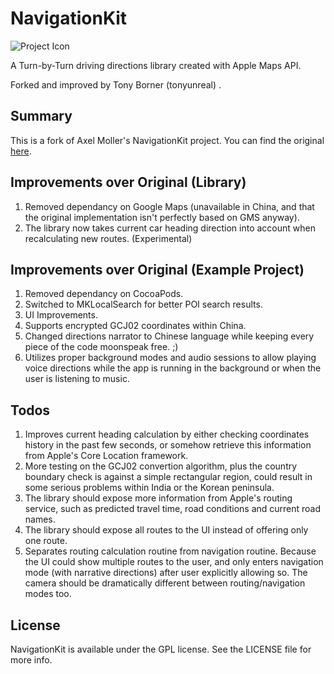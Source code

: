 NavigationKit
=============

![Project Icon](http://i900.photobucket.com/albums/ac203/tonyunreal/car.png)

A Turn-by-Turn driving directions library created with Apple Maps API.

Forked and improved by Tony Borner (tonyunreal) .

Summary
-------
This is a fork of Axel Moller's NavigationKit project. You can find the original [here](https://github.com/sendus/NavigationKit).

Improvements over Original (Library)
------------------------------------
1. Removed dependancy on Google Maps (unavailable in China, and that the original implementation isn't perfectly based on GMS anyway).
2. The library now takes current car heading direction into account when recalculating new routes. (Experimental)

Improvements over Original (Example Project)
--------------------------------------------
1. Removed dependancy on CocoaPods.
2. Switched to MKLocalSearch for better POI search results.
3. UI Improvements.
4. Supports encrypted GCJ02 coordinates within China.
5. Changed directions narrator to Chinese language while keeping every piece of the code moonspeak free. ;)
6. Utilizes proper background modes and audio sessions to allow playing voice directions while the app is running in the background or when the user is listening to music.

Todos
-----
1. Improves current heading calculation by either checking coordinates history in the past few seconds, or somehow retrieve this information from Apple's Core Location framework.
2. More testing on the GCJ02 convertion algorithm, plus the country boundary check is against a simple rectangular region, could result in some serious problems within India or the Korean peninsula.
3. The library should expose more information from Apple's routing service, such as predicted travel time, road conditions and current road names.
4. The library should expose all routes to the UI instead of offering only one route.
5. Separates routing calculation routine from navigation routine. Because the UI could show multiple routes to the user, and only enters navigation mode (with narrative directions) after user explicitly allowing so. The camera should be dramatically different between routing/navigation modes too.

License
-------
NavigationKit is available under the GPL license. See the LICENSE file for more info.
